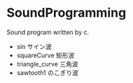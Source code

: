 # SoundProgramming
Sound program written by c.

* sin
サイン波
* squareCurve
矩形波
* triangle_curve
三角波
* sawtooth1
のこぎり波